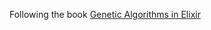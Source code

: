 Following the book [Genetic Algorithms in Elixir](https://pragprog.com/titles/smgaelixir/genetic-algorithms-in-elixir/)